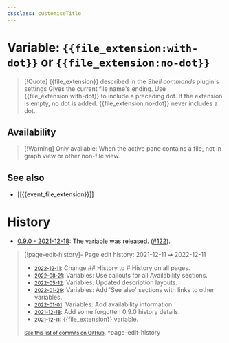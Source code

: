 ```yaml
---
cssclass: customiseTitle
---
```

# Variable: `{{file_extension:with-dot}}` or `{{file_extension:no-dot}}`
> [!Quote] {{file_extension}} described in the *Shell commands* plugin's settings
> Gives the current file name's ending. Use {{file_extension:with-dot}} to include a preceding dot. If the extension is empty, no dot is added. {{file_extension:no-dot}} never includes a dot.

## Availability
> [!Warning] Only available:
> When the active pane contains a file, not in graph view or other non-file view.

## See also
- [[{{event_file_extension}}]]

# History
- [0.9.0 - 2021-12-18](https://github.com/Taitava/obsidian-shellcommands/blob/main/CHANGELOG.md#090---2021-12-18): The variable was released. ([#122](https://github.com/Taitava/obsidian-shellcommands/issues/122)).

> [!page-edit-history]- Page edit history: 2021-12-11 &#10132; 2022-12-11
> - [<small>2022-12-11</small>](https://github.com/Taitava/obsidian-shellcommands-documentation/commit/10ffc392aaf12df9cc211fb05030d43bcb772aad): Change ## History to # History on all pages.
> - [<small>2022-08-21</small>](https://github.com/Taitava/obsidian-shellcommands-documentation/commit/a1bc8cac4a5ba12608ef30eabfcbb616a69710bd): Variables: Use callouts for all Availability sections.
> - [<small>2022-05-12</small>](https://github.com/Taitava/obsidian-shellcommands-documentation/commit/b3e7de3816f3d1b8675616f41e6fc4b8fe66e740): Variables: Updated description layouts.
> - [<small>2022-01-29</small>](https://github.com/Taitava/obsidian-shellcommands-documentation/commit/e4c431cdcbfcff0c95963613c9466171a38e90dd): Variables: Add 'See also' sections with links to other variables.
> - [<small>2022-01-01</small>](https://github.com/Taitava/obsidian-shellcommands-documentation/commit/8610b6660a05e99d0cc0531db30ffde0bfc2fe8e): Variables: Add availability information.
> - [<small>2021-12-18</small>](https://github.com/Taitava/obsidian-shellcommands-documentation/commit/798838b1b921a0b1e832c95af7d60fcbc02eb448): Add some forgotten 0.9.0 history details.
> - [<small>2021-12-11</small>](https://github.com/Taitava/obsidian-shellcommands-documentation/commit/50aac17878dcdc8be628789f8c9fee1f566d3f3a): {{file_extension}} variable.
> 
> [<small>See this list of commits on GitHub</small>](https://github.com/Taitava/obsidian-shellcommands-documentation/commits/main/Variables/%7B%7Bfile_extension%7D%7D.md).
> ^page-edit-history
